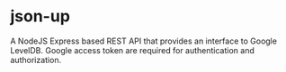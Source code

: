 # json-up
A NodeJS Express based REST API that provides an interface to Google LevelDB. Google access token are required for authentication and authorization. 
